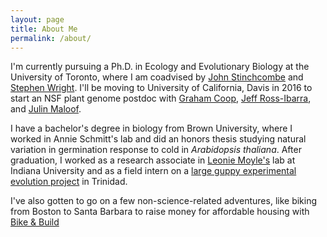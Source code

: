 ```yaml
---
layout: page
title: About Me
permalink: /about/
---
```


I'm currently pursuing a Ph.D. in Ecology and Evolutionary Biology at the University of Toronto, where I am coadvised by [John Stinchcombe](http://labs.eeb.utoronto.ca/stinchcombe/) and [Stephen Wright](http://wright.eeb.utoronto.ca/). I'll be moving to University of California, Davis in 2016 to start an NSF plant genome postdoc with [Graham Coop](http://gcbias.org/), [Jeff Ross-Ibarra](http://rilab.org), and [Julin Maloof](http://malooflab.openwetware.org/).

I have a bachelor's degree in biology from Brown University, where I worked in Annie Schmitt's lab and did an honors thesis studying natural variation in germination response to cold in *Arabidopsis thaliana*. After graduation, I worked as a research associate in [Leonie Moyle's](http://www.indiana.edu/~moylelab/) lab at Indiana University and as a field intern on a [large guppy experimental evolution project](http://cnas.ucr.edu/guppy/) in Trinidad.

I've also gotten to go on a few non-science-related adventures, like biking from Boston to Santa Barbara to raise money for affordable housing with [Bike & Build](bikeandbuild.org)


